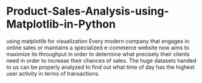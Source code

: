 # Product-Sales-Analysis-using-Matplotlib-in-Python
using matplotlib for visualization
Every modern company that engages in online sales or maintains a specialized e-commerce website now aims to maximize its throughput in order to determine what precisely their clients need in order to increase their chances of sales. The huge datasets handed to us can be properly analyzed to find out what time of day has the highest user activity in terms of transactions.
